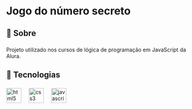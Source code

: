 <h1 align="left">Jogo do número secreto</h1>

###

<h2 align="left">📝 Sobre</h2>

###

<p align="left">Projeto utilizado nos cursos de lógica de programação em JavaScript da Alura.</p>

###

<h2 align="left">🚀 Tecnologias</h2>

###

<div align="left">
  <img src="https://cdn.jsdelivr.net/gh/devicons/devicon/icons/html5/html5-original.svg" height="40" alt="html5 logo"  />
  <img width="12" />
  <img src="https://cdn.jsdelivr.net/gh/devicons/devicon/icons/css3/css3-original.svg" height="40" alt="css3 logo"  />
  <img width="12" />
  <img src="https://cdn.jsdelivr.net/gh/devicons/devicon/icons/javascript/javascript-original.svg" height="40" alt="javascript logo"  />
</div>

###
